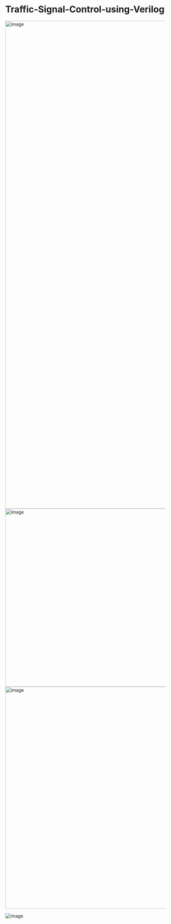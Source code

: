 # Traffic-Signal-Control-using-Verilog

<img width="1529" alt="image" src="https://github.com/Anurag-Gade/Traffic-Signal-Control-using-Verilog/assets/88252632/811229de-5fad-404c-a876-c69c146688b5">

<img width="558" alt="image" src="https://github.com/Anurag-Gade/Traffic-Signal-Control-using-Verilog/assets/88252632/b24cd357-0c72-4cd6-9435-ca6cb5049613">

<img width="696" alt="image" src="https://github.com/Anurag-Gade/Traffic-Signal-Control-using-Verilog/assets/88252632/650464d1-f836-4ac9-8a6e-437898e14274">


![image](https://github.com/Anurag-Gade/Traffic-Signal-Control-using-Verilog/assets/88252632/b9317488-acca-4293-90c0-0cff2f376dd8)
